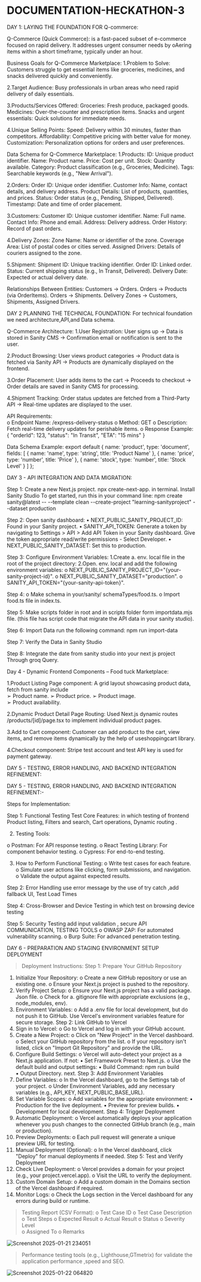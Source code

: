 # DOCUMENTATION-HECKATHON-3
DAY 1: LAYING THE FOUNDATION FOR Q-commerce:

Q-Commerce (Quick Commerce): is a fast-paced subset of e-commerce focused on 
rapid delivery. It addresses urgent consumer needs by oAering items within a short 
timeframe, typically under an hour.

Business Goals for Q-Commerce Marketplace:
1.Problem to Solve:
Customers struggle to get essential items like groceries, medicines, and snacks delivered quickly and conveniently.

2.Target Audience:
Busy professionals in urban areas who need rapid delivery of daily essentials.

3.Products/Services Offered:
Groceries: Fresh produce, packaged goods.
Medicines: Over-the-counter and prescription items.
Snacks and urgent essentials: Quick solutions for immediate needs.

4.Unique Selling Points:
Speed: Delivery within 30 minutes, faster than competitors.
Affordability: Competitive pricing with better value for money.
Customization: Personalization options for orders and user preferences.

Data Schema for Q-Commerce Marketplace:
1.Products:
ID: Unique product identifier.
Name: Product name.
Price: Cost per unit.
Stock: Quantity available.
Category: Product classification (e.g., Groceries, Medicine).
Tags: Searchable keywords (e.g., "New Arrival").

2.Orders:
Order ID: Unique order identifier.
Customer Info: Name, contact details, and delivery address.
Product Details: List of products, quantities, and prices.
Status: Order status (e.g., Pending, Shipped, Delivered).
Timestamp: Date and time of order placement.

3.Customers:
Customer ID: Unique customer identifier.
Name: Full name.
Contact Info: Phone and email.
Address: Delivery address.
Order History: Record of past orders.

4.Delivery Zones:
Zone Name: Name or identifier of the zone.
Coverage Area: List of postal codes or cities served.
Assigned Drivers: Details of couriers assigned to the zone.

5.Shipment:
Shipment ID: Unique tracking identifier.
Order ID: Linked order.
Status: Current shipping status (e.g., In Transit, Delivered).
Delivery Date: Expected or actual delivery date.

Relationships Between Entities: 
Customers → Orders.
Orders → Products (via OrderItems).
Orders → Shipments.
Delivery Zones → Customers, Shipments, Assigned Drivers.

DAY 2 PLANNING THE TECHNICAL FOUNDATION:
For technical foundation we need architecture,API,and Data schema.

Q-Commerce Architecture:
1.User Registration:
User signs up → Data is stored in Sanity CMS → Confirmation email or notification is sent to the user.

2.Product Browsing:
User views product categories → Product data is fetched via Sanity API → Products are dynamically displayed on the frontend.

3.Order Placement:
User adds items to the cart → Proceeds to checkout → Order details are saved in Sanity CMS for processing.

4.Shipment Tracking:
Order status updates are fetched from a Third-Party API → Real-time updates are displayed to the user.

 API Requirements:  
o Endpoint Name: /express-delivery-status 
o Method: GET 
o Description: Fetch real-time delivery updates for perishable items. 
o Response Example: { "orderId": 123, "status": "In Transit", "ETA": "15 mins" }

Data Schema Example:
export default { 
name: 'product', 
type: 'document', 
fields: [ 
{ name: 'name', type: 'string', title: 'Product Name' }, 
{ name: 'price', type: 'number', title: 'Price' }, 
{ name: 'stock', type: 'number', title: 'Stock Level' } 
] 
};

DAY 3 - API INTEGRATION AND DATA MIGRATION:

Step 1: 
Create a new Next.js project. 
npx create-next-app. in terminal. 
Install Sanity Studio 
To get started, run this in your command line: 
npm create sanity@latest -- --template clean --create-project "learning-sanityproject" --dataset production

Step 2: 
Open sanity dashboard: 
• NEXT_PUBLIC_SANITY_PROJECT_ID: Found in your Sanity project. 
• SANITY_API_TOKEN: Generate a token by navigating to Settings > 
API > Add API Token in your Sanity dashboard. Give the token 
appropriate read/write permissions - Select Developer. 
• NEXT_PUBLIC_SANITY_DATASET: Set this to production. 

Step 3: 
Configure Environment Variables: 
1.Create a. env. local file in the root of the project directory: 
2.Open. env. local and add the following environment variables: 
o NEXT_PUBLIC_SANITY_PROJECT_ID="{your-sanity-project-id}". 
o NEXT_PUBLIC_SANITY_DATASET="production". 
o SANITY_API_TOKEN="{your-sanity-api-token}". 

Step 4: 
o Make schema in your/sanity/ schemaTypes/food.ts. 
o Import food.ts file in index.ts.

Step 5: 
Make scripts folder in root and in scripts folder form 
importdata.mjs file. (this file has script code that migrate the API 
data in your sanity studio).

Step 6: 
Import Data run the following command: 
npm run import-data 

Step 7: 
Verify the Data in Sanity Studio

Step 8: 
Integrate the date from sanity studio into your next js project 
Through groq Query.

Day 4 - Dynamic Frontend Components – Food tuck Marketplace:

1.Product Listing Page component: 
A grid layout showcasing product data, fetch from sanity 
include  
➢ Product name. 
➢ Product price. 
➢ Product image.  
➢ Product availability.

2.Dynamic Product Detail Page Routing: 
Used Next.js dynamic routes /products/[id]/page.tsx to 
implement individual product pages. 

3.Add to Cart component: 
Customer can add product to the cart, view items, and 
remove items dynamically by the help of 
useshoppingcart library.

4.Checkout component: 
Stripe test account and test API key is used for payment 
gateway.

DAY 5 - TESTING, ERROR HANDLING, AND BACKEND INTEGRATION REFINEMENT:

DAY 5 - TESTING, ERROR HANDLING, AND BACKEND INTEGRATION REFINEMENT:-

Steps for Implementation: 

Step 1: Functional Testing 
Test Core Features:  in which  testing of frontend Product listing,  Filters and search, Cart operations, Dynamic routing .

2. Testing Tools: 

o Postman: For API response testing. 
o React Testing Library: For component behavior testing. 
o Cypress: For end-to-end testing. 

3. How to Perform Functional Testing: 
o Write test cases for each feature. 
o Simulate user actions like clicking, form submissions, and navigation. 
o Validate the output against expected results. 

Step 2: Error Handling  use error message by the use of try catch ,add fallback UI, Test Load Times

Step 4: Cross-Browser and Device Testing in which test on browsing device testing

Step 5: Security Testing   add input validation , secure API COMMUNICATION, TESTING TOOLS 
o OWASP ZAP: For automated vulnerability scanning. 
o Burp Suite: For advanced penetration testing. 

DAY 6 - PREPARATION AND STAGING ENVIRONMENT SETUP DEPLOYMENT 
> Deployment Instructions: 
Step 1: Prepare Your GitHub Repository 
  1. Initialize Your Repository: 
o Create a new GitHub repository or use an existing 
one. 
o Ensure your Next.js project is pushed to the 
repository. 
2. Verify Project Setup: 
o Ensure your Next.js project has a valid package. Json 
file. 
o Check for a. gitignore file with appropriate exclusions 
(e.g., node_modules, env). 
3. Environment Variables: 
o Add a .env file for local development, but do not push 
it to GitHub. Use Vercel's environment variables 
feature for secure storage. 
Step 2: Link GitHub to Vercel 
1. Sign in to Vercel: 
o Go to Vercel and log in with your GitHub account. 
2. Create a New Project: 
o Click on "New Project" in the Vercel dashboard. 
o Select your GitHub repository from the list. 
o If your repository isn't listed, click on "Import Git 
Repository" and provide the URL. 
3. Configure Build Settings: 
o Vercel will auto-detect your project as a Next.js 
application. If not: 
▪ Set Framework Preset to Next.js. 
o Use the default build and output settings: 
▪ Build Command: npm run build  
▪ Output Directory. next. 
Step 3: Add Environment Variables 
1. Define Variables: 
o In the Vercel dashboard, go to the Settings tab of 
your project. 
o Under Environment Variables, add any necessary 
variables (e.g., API_KEY, NEXT_PUBLIC_BASE_URL). 
2. Set Variable Scopes: 
o Add variables for the appropriate environment: 
▪ Production for the live deployment. 
▪ Preview for preview builds. 
▪ Development for local development. 
Step 4: Trigger Deployment 
1. Automatic Deployment: 
o Vercel automatically deploys your application 
whenever you push changes to the connected GitHub 
branch (e.g., main or production). 
2. Preview Deployments: 
o Each pull request will generate a unique preview URL 
for testing. 
3. Manual Deployment (Optional): 
o In the Vercel dashboard, click "Deploy" for manual 
deployments if needed. 
Step 5: Test and Verify Deployment 
1. Check Live Deployment: 
o Vercel provides a domain for your project (e.g., your
project.vercel.app). 
o Visit the URL to verify the deployment. 
2. Custom Domain Setup: 
o Add a custom domain in the Domains section of the 
Vercel dashboard if required. 
3. Monitor Logs: 
o Check the Logs section in the Vercel dashboard for 
any errors during build or runtime.

>  Testing Report (CSV Format):
o Test Case ID
o Test Case Description
o Test Steps
o Expected Result
o Actual Result
o Status
o Severity Level  
o Assigned To 
o Remarks

![Screenshot 2025-01-21 234051](https://github.com/user-attachments/assets/68558988-4622-4416-a215-8f68b7152b79)

 
> Performance testing tools (e.g., Lighthouse,GTmetrix) for validate the application performance ,speed and SEO.



![Screenshot 2025-01-22 064820](https://github.com/user-attachments/assets/79136752-7f5b-4f5f-9117-401a3630b7dd)





